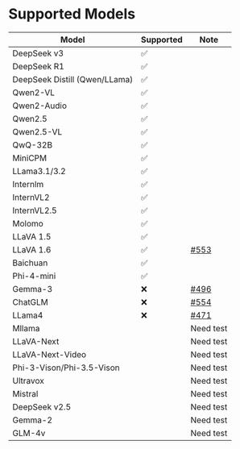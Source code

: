 # Supported Models

| Model | Supported | Note |
|---------|-----------|------|
| DeepSeek v3 | ✅|||
| DeepSeek R1 | ✅|||
| DeepSeek Distill (Qwen/LLama) |✅||
| Qwen2-VL | ✅ ||
| Qwen2-Audio | ✅ ||
| Qwen2.5 | ✅ ||
| Qwen2.5-VL | ✅ ||
| QwQ-32B | ✅ ||
| MiniCPM |✅| |
| LLama3.1/3.2 | ✅ ||
| Internlm | ✅ ||
| InternVL2 | ✅ ||
| InternVL2.5 | ✅ ||
| Molomo | ✅ ||
| LLaVA 1.5 | ✅ ||
| LLaVA 1.6 | ✅ |[#553](https://github.com/vllm-project/vllm-ascend/issues/553)|
| Baichuan | ✅ ||
| Phi-4-mini | ✅ ||
| Gemma-3 | ❌ |[#496](https://github.com/vllm-project/vllm-ascend/issues/496)|
| ChatGLM | ❌ | [#554](https://github.com/vllm-project/vllm-ascend/issues/554)|
| LLama4 | ❌ |[#471](https://github.com/vllm-project/vllm-ascend/issues/471)|
| Mllama |  |Need test|
| LLaVA-Next |  |Need test|
| LLaVA-Next-Video |  |Need test|
| Phi-3-Vison/Phi-3.5-Vison |  |Need test|
| Ultravox |  |Need test|
| Mistral |  | Need test |
| DeepSeek v2.5 | |Need test |
| Gemma-2 |  |Need test|
| GLM-4v |  |Need test|
